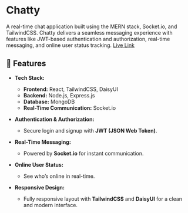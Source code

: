 # Chatty
A real-time chat application built using the MERN stack, Socket.io, and TailwindCSS. Chatty delivers a seamless messaging experience with features like JWT-based authentication and authorization, real-time messaging, and online user status tracking. [Live Link](https://chatty-zyee.onrender.com/)

## 🌟 Features  
- **Tech Stack:**  
  - **Frontend:** React, TailwindCSS, DaisyUI  
  - **Backend:** Node.js, Express.js  
  - **Database:** MongoDB  
  - **Real-Time Communication:** Socket.io  

- **Authentication & Authorization:**  
  - Secure login and signup with **JWT (JSON Web Token)**.

- **Real-Time Messaging:**  
  - Powered by **Socket.io** for instant communication.  

- **Online User Status:**  
  - See who’s online in real-time.  

- **Responsive Design:**  
  - Fully responsive layout with **TailwindCSS** and **DaisyUI** for a clean and modern interface.  
